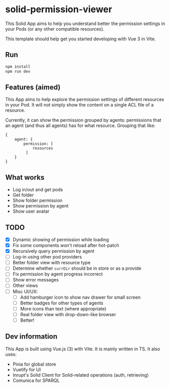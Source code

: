 # solid-permission-viewer

This Solid App aims to help you understand better the permission settings in your Pods (or any other compatible resources).

This template should help get you started developing with Vue 3 in Vite.

## Run

```sh
npm install
npm run dev
```

## Features (aimed)

This App aims to help explore the permission settings of different resources in your Pod. It will not simply show the content on a single ACL file of a resource.

Currently, it can show the permission grouped by agents: permissions that an agent (and thus all agents) has for what resource. Grouping that like:

```
{
    agent: {
        permission: [ 
            resources
         ]
    }
}
```

## What works

- Log in/out and get pods
- Get folder
- Show folder permission
- Show permission by agent
- Show user avatar

## TODO

- [x] Dynamic showing of permission while loading
- [x] Fix some components won't reload after hot-patch
- [x] Recursively query permission by agent
- [ ] Log-in using other pod providers
- [ ] Better folder view with resource type
- [ ] Determine whether `currDir` should be in store or as a provide
- [ ] Fix permission by agent progress incorrect
- [ ] Show error messages
- [ ] Other views
- [ ] Misc UI/UX:
    - [ ] Add hamburger icon to show nav drawer for small screen
    - [ ] Better badges for other types of agents
    - [ ] More icons than text (where appropriate)
    - [ ] Real folder view with drop-down-like browser
    - [ ] Better!

## Dev information

This App is built using Vue.js (3) with Vite. It is mainly written in TS. It also uses:

- Pinia for global store
- Vuetify for UI
- Inrupt's Solid Client for Solid-related operations (auth, retrieving)
- Comunica for SPARQL

